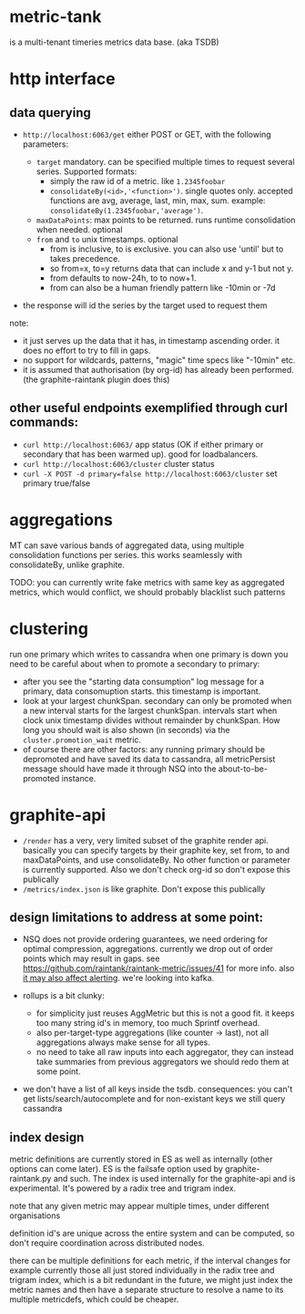 # metric-tank

is a multi-tenant timeries metrics data base. (aka TSDB)



# http interface

## data querying
* `http://localhost:6063/get` either POST or GET, with the following parameters:
  * `target` mandatory. can be specified multiple times to request several series. Supported formats:
    * simply the raw id of a metric. like `1.2345foobar`
    * `consolidateBy(<id>,'<function>')`. single quotes only. accepted functions are avg, average, last, min, max, sum.
       example: `consolidateBy(1.2345foobar,'average')`.
  * `maxDataPoints`: max points to be returned. runs runtime consolidation when needed. optional
  * `from` and `to` unix timestamps. optional
    * from is inclusive, to is exclusive. you can also use 'until' but to takes precedence.
    * so from=x, to=y returns data that can include x and y-1 but not y.
    * from defaults to now-24h, to to now+1.
    * from can also be a human friendly pattern like -10min or -7d

* the response will id the series by the target used to request them

note:
* it just serves up the data that it has, in timestamp ascending order. it does no effort to try to fill in gaps.
* no support for wildcards, patterns, "magic" time specs like "-10min" etc.
* it is assumed that authorisation (by org-id) has already been performed.  (the graphite-raintank plugin does this)

## other useful endpoints exemplified through curl commands:

* `curl http://localhost:6063/` app status (OK if either primary or secondary that has been warmed up). good for loadbalancers.
* `curl http://localhost:6063/cluster` cluster status
* `curl -X POST -d primary=false http://localhost:6063/cluster` set primary true/false


# aggregations

MT can save various bands of aggregated data, using multiple consolidation functions per series. this works seamlessly with consolidateBy, unlike graphite.

TODO: you can currently write fake metrics with same key as aggregated metrics, which would conflict, we should probably blacklist such patterns

# clustering

run one primary which writes to cassandra
when one primary is down you need to be careful about when to promote a secondary to primary:

* after you see the "starting data consumption" log message for a primary, data consomuption starts. this timestamp is important.
* look at your largest chunkSpan. secondary can only be promoted when a new interval starts for the largest chunkSpan. intervals start when clock unix timestamp divides without remainder by chunkSpan. How long you should wait is also shown (in seconds) via the `cluster.promotion_wait` metric.
* of course there are other factors: any running primary should be depromoted and have saved its data to cassandra, all metricPersist message should have made it through NSQ into the about-to-be-promoted instance.


# graphite-api

* `/render` has a very, very limited subset of the graphite render api. basically you can specify targets by their graphite key, set from, to and maxDataPoints, and use consolidateBy.
No other function or parameter is currently supported.  Also we don't check org-id so don't expose this publically
* `/metrics/index.json` is like graphite.  Don't expose this publically


## design limitations to address at some point:

* NSQ does not provide ordering guarantees, we need ordering for optimal compression, aggregations. currently we drop out of order points which may result in gaps.
see https://github.com/raintank/raintank-metric/issues/41 for more info. also [it may also affect alerting](https://github.com/raintank/raintank-metric/issues/17). we're looking into kafka.


* rollups is a bit clunky:
  - for simplicity just reuses AggMetric but this is not a good fit. it keeps too many string id's in memory, too much Sprintf overhead.
  - also per-target-type aggregations (like counter -> last), not all aggregations always make sense for all types.
  - no need to take all raw inputs into each aggregator, they can instead take summaries from previous aggregators
  we should redo them at some point. 

* we don't have a list of all keys inside the tsdb. consequences: you can't get lists/search/autocomplete and for non-existant keys we still query cassandra


## index design

metric definitions are currently stored in ES as well as internally (other options can come later).
ES is the failsafe option used by graphite-raintank.py and such.
The index is used internally for the graphite-api and is experimental.  It's powered by a radix tree and trigram index.

note that any given metric may appear multiple times, under different organisations

definition id's are unique across the entire system and can be computed, so don't require coordination across distributed nodes.

there can be multiple definitions for each metric, if the interval changes for example
currently those all just stored individually in the radix tree and trigram index, which is a bit redundant
in the future, we might just index the metric names and then have a separate structure to resolve a name to its multiple metricdefs, which could be cheaper.
